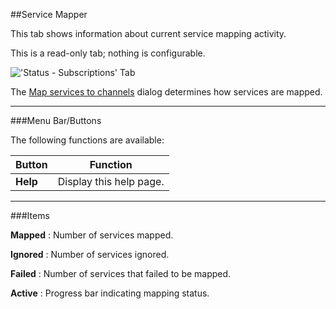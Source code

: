 ##Service Mapper 

This tab shows information about current service mapping activity. 

This is a read-only tab; nothing is configurable. 

!['Status - Subscriptions' Tab](static/img/doc/status_service_mapper/tab.png) 


The [Map services to channels](class/service_mapper) dialog 
determines how services are mapped.

---

###Menu Bar/Buttons

The following functions are available:

Button     | Function
-----------|---------
**Help**   | Display this help page.

---

###Items

**Mapped** 
: Number of services mapped. 

**Ignored** 
: Number of services ignored. 

**Failed** 
: Number of services that failed to be mapped.

**Active** 
: Progress bar indicating mapping status.
